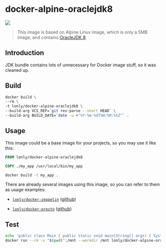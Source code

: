 # docker-alpine-oraclejdk8

[![](https://images.microbadger.com/badges/image/lonly/docker-alpine-oraclejdk8.svg)](http://microbadger.com/images/lonly/docker-alpine-oraclejdk8)

> This image is based on Alpine Linux image, which is only a 5MB image, and contains
[OracleJDK 8](http://www.oracle.com/technetwork/java/javase/overview/index.html).

## Introduction

JDK bundle contains lots of unnecessary for Docker image stuff, so it was cleaned up.

## Build

```sh
docker build \
--rm \
-t lonly/docker-alpine-oraclejdk8 \
--build-arg VCS_REF=`git rev-parse --short HEAD` \
--build-arg BUILD_DATE=`date -u +"%Y-%m-%dT%H:%M:%SZ"` .
```

## Usage

This image could be a base image for your projects, so you may use it like this:

```Dockerfile
FROM lonly/docker-alpine-oraclejdk8

COPY ./my_app /usr/local/bin/my_app
```

```sh
docker build -t my_app .
```

There are already several images using this image, so you can refer to them as usage examples:

* [`lonly/docker-zeppelin`](https://hub.docker.com/r/lonly/docker-zeppelin/) ([github](https://github.com/lonly197/docker-zeppelin))

* [`lonly/docker-presto`](https://hub.docker.com/r/lonly/docker-presto/) ([github](https://github.com/lonly197/docker-presto))

## Test

```bash
echo 'public class Main { public static void main(String[] args) { System.out.println("Hello World"); } }' > Main.java
docker run --rm -v "$(pwd)":/mnt --workdir /mnt lonly/docker-alpine-oraclejdk8 sh -c "javac Main.java && java Main"
```
